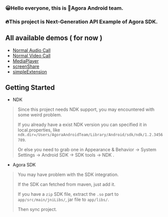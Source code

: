 ### 😀Hello everyone, this is 🏢Agora Android team.

### 🔥This project is Next-Generation API Example of Agora SDK.

## All available demos ( for now )
- [Normal Audio Call][basicAudio]
- [Normal Video Call][basicVideo]
- [MediaPlayer][mediaPlayer]
- [screenShare][screenShare]
- [simpleExtension][simpleExtension]

## Getting Started

- NDK
> Since this project needs NDK support, you may encountered with some weird problem.
>
> If you already have a exist NDK version you can specified it in local.properties,
> like `ndk.dir=/Users/AgoraAndroidTeam/Library/Android/sdk/ndk/1.2.3456789`.
>
> Or else you need to grab one in Appearance & Behavior -> System Settings -> Android SDK -> SDK tools -> NDK .

- Agora SDK
> You may have problem with the SDK integration.
>
> If the SDK can fetched from maven, just add it.
>
> If you have a `zip` SDK file, extract the `.so` part to `app/src/main/jniLibs/`, jar file to `app/libs/`.
>
> Then sync project.

<br/>
<br/>

[basicAudio]: app/src/main/java/io/agora/ng_api/ui/fragment/JoinChannelAudioFragment.java
[basicVideo]: app/src/main/java/io/agora/ng_api/ui/fragment/JoinChannelVideoFragment.java
[mediaPlayer]: app/src/main/java/io/agora/ng_api/ui/fragment/MediaPlayerFragment.java
[screenShare]: app/src/main/java/io/agora/ng_api/ui/fragment/ScreenShareFragment.java
[simpleExtension]: app/src/main/java/io/agora/ng_api/ui/fragment/SimpleExtensionFragment.java
